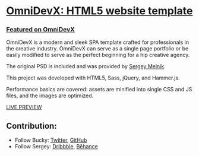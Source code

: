 # [OmniDevX: HTML5 website template](http://omnidevx.netlify.app)

### [Featured on OmniDevX](http://omnidevx.netlify.app)

OmniDevX is a modern and sleek SPA template crafted for professionals in the creative industry. OmniDevX can serve as a single page portfolio or be easily modified to serve as the perfect beginning for a hip creative agency.

The original PSD is included and was provided by [Sergey Melnik](https://www.behance.net/SergeyMelnik).

This project was developed with HTML5, Sass, jQuery, and Hammer.js.

Performance basics are covered: assets are minified into single CSS and JS files, and the images are optimized.

[LIVE PREVIEW](http://omnidevx.netlify.app)

## Contribution:

* Follow Bucky: [Twitter](https://twitter.com/BuckyMaler), [GitHub](https://github.com/BuckyMaler)
* Follow Sergey: [Dribbble](https://dribbble.com/sergeymelnik), [Bēhance](https://www.behance.net/SergeyMelnik)
